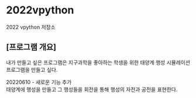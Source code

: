 # 2022vpython
2022 vpython 저장소 
## [프로그램 개요]
내가 만들고 싶은 프로그램은 지구과학을 좋아하는 학생을 위한 태양계 행성 시뮬레이션 프로그램을 만들고 싶다.

20220610 - 새로운 기능 추가  
태양계에 행성을 만들고 그 행성들을 회전을 통해 행성의 자전과 공전을 표현한다.
